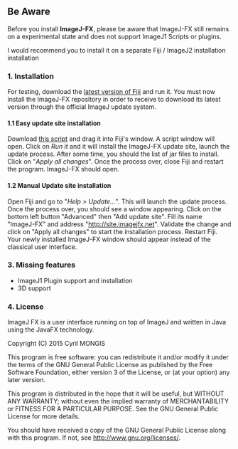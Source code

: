 ## Be Aware
Before you install **ImageJ-FX**, please be aware that ImageJ-FX
still remains on a experimental state and does not support
ImageJ1 Scripts or plugins.

I would recommend you to install it on a separate Fiji / ImageJ2 installation
installation

### 1. Installation

For testing, download the [latest version of Fiji](http://fiji.sc/#download) and run
it. You must now install the ImageJ-FX repository in order to receive to download
its latest version through the official ImageJ update system.

#### 1.1 Easy update site installation

Download [this script](https://github.com/cmongis/imagejfx-core/raw/master/install-ijfx.js)
 and drag it into Fiji's window. A script window will open. 
Click on *Run it* and it will install the ImageJ-FX update site, launch
the update process. After some time, you should the list of 
jar files to install. Click on "*Apply all changes*".
Once the process over, close Fiji and restart the program.
ImageJ-FX should open.

#### 1.2 Manual Update site installation

Open Fiji and go to "*Help > Update...*". This will launch
the update process. Once the process over, you should
see a window appearing. Click on the bottom left button "Advanced"
then "Add update site". Fill its name "ImageJ-FX" and address
"http://site.imagejfx.net". Validate the change and 
click on "Apply all changes" to start the installation
process. Restart Fiji. Your newly installed ImageJ-FX window should appear instead
of the classical user interface.



### 3. Missing  features

*	ImageJ1 Plugin support and installation
*	3D support




### 4. License
ImageJ FX is a user interface running on top of ImageJ and written in Java using the JavaFX technology. 
 
Copyright (C) 2015  Cyril MONGIS

This program is free software: you can redistribute it and/or modify
it under the terms of the GNU General Public License as published by the Free Software Foundation, either version 3 of the License, or (at your option) any later version.

This program is distributed in the hope that it will be useful,
    but WITHOUT ANY WARRANTY; without even the implied warranty of MERCHANTABILITY or FITNESS FOR A PARTICULAR PURPOSE.  See the
 GNU General Public License for more details.

You should have received a copy of the GNU General Public License
    along with this program.  If not, see <http://www.gnu.org/licenses/>.

